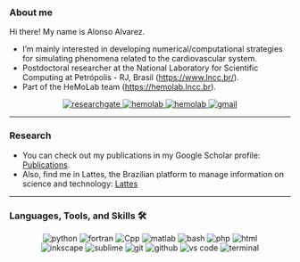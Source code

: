 ### About me

Hi there!
My name is Alonso Alvarez.

- I’m mainly interested in developing numerical/computational strategies for simulating phenomena related to the cardiovascular system.
- Postdoctoral researcher at the National Laboratory for Scientific Computing at Petrópolis - RJ, Brasil (https://www.lncc.br/).
- Part of the HeMoLab team (https://hemolab.lncc.br).

<div align="center">
<a href="https://www.researchgate.net/profile/Alonso-Alvarez-2" target="_blank">
<img src="https://img.shields.io/badge/Find%20me%20in%20ResearchGate-339933?style=for-the-badge&logo=researchgate&logoColor=white" alt="researchgate" />
</a>
<a href="http://hemolab.lncc.br" target="_blank">
<img src="https://img.shields.io/badge/Check%20out%20the%20HeMoLab-red?style=for-the-badge&logo=hetzner&logoColor=white" alt="hemolab" />
</a>
<a href="http://www.lncc.br" target="_blank">
<img src="https://img.shields.io/badge/Check%20out%20the%20LNCC-blue?style=for-the-badge&logo=internetarchive" alt="hemolab" />
</a>
<a href="mailto:alonso.m.alvarez@gmail.com">
<img src="https://img.shields.io/badge/email%20me-EA4335?style=for-the-badge&logo=gmail&logoColor=white" alt="gmail" />
</a>
</div>

---
### Research

- You can check out my publications in my Google Scholar profile: [Publications](https://scholar.google.com/citations?user=M-S6zbQAAAAJ&hl=en).
- Also, find me in Lattes, the Brazilian platform to manage information on science and technology: [Lattes](http://lattes.cnpq.br/7342921602652362)
  
---
### Languages, Tools, and Skills 🛠
<div align="center">
<img src="https://img.shields.io/badge/python-3776AB?style=for-the-badge&logo=python&logoColor=white" alt="python" />
<img src="https://img.shields.io/badge/fortran-blue?style=for-the-badge&logo=fortran" alt="fortran" />
<img src="https://img.shields.io/badge/C++-764ABC?style=for-the-badge&logo=cplusplus" alt="Cpp" />
<img src="https://img.shields.io/badge/matlab-orange?style=for-the-badge&logo=octave" alt="matlab" />
<img src="https://img.shields.io/badge/bash-black?style=for-the-badge&logo=gnubash" alt="bash" />
<img src="https://img.shields.io/badge/php-777BB4?style=for-the-badge&logo=php&logoColor=white" alt="php" />
<img src="https://img.shields.io/badge/HTML-E34F26?style=for-the-badge&logo=html5&logoColor=white" alt="html" />
</div>
<div align="center">
  
<img src="https://img.shields.io/badge/inkscape-black?style=for-the-badge&logo=inkscape" alt="inkscape" />
<img src="https://img.shields.io/badge/sublime-white?style=for-the-badge&logo=sublimetext" alt="sublime" />
<img src="https://img.shields.io/badge/Git-F05032?style=for-the-badge&logo=git&logoColor=white" alt="git" />
<img src="https://img.shields.io/badge/GitHub-100000?style=for-the-badge&logo=github&logoColor=white" alt="github" />
<img src="https://img.shields.io/badge/vs%20code-007ACC?style=for-the-badge&logo=visual%20studio%20code&logoColor=white" alt="vs code" />
<img src="https://img.shields.io/badge/terminal%20commands-black?style=for-the-badge&logo=windows%20terminal&logoColor=white" alt="terminal" />
</div>
<!--<br><br>
  
<a href="https://github.com/alonso-alvarez"><img align="center" src="https://github-readme-stats.vercel.app/api?username=alonso-alvarez&show_icons=true&include_all_commits=true&theme=buefy&hide_border=true" alt="Alonso's GitHub stats" /></a> | <a href="https://github.com/alonso-alvarez"><img align="center" src="https://github-readme-stats.vercel.app/api/top-langs/?username=alonso-alvarez&layout=compact&theme=buefy&hide_border=true" /></a>
</div>
<!--
#### You can find me on:
[![orcid](https://img.shields.io/badge/ORCID--_?style=social&logo=orcid)](https://orcid.org/0000-0001-6512-3966) 
[![researchgate](https://img.shields.io/badge/Research_Gate-00CCBB.svg?&style=flat&logo=ResearchGate&logoColor=white)](https://www.researchgate.net/profile/Alonso-Alvarez-2) 
[![lattes](https://img.shields.io/badge/Lattes-CNPq-blue?style=flat)](http://lattes.cnpq.br/7342921602652362) 
---

<!--
**mpds/mpds** is a ✨ _special_ ✨ repository because its `README.md` (this file) appears on your GitHub profile.

Here are some ideas to get you started:

- 🔭 I’m currently working on ...
- 🌱 I’m currently learning ...
- 👯 I’m looking to collaborate on ...
- 🤔 I’m looking for help with ...
- 💬 Ask me about ...
- 📫 How to reach me: ...
- 😄 Pronouns: ...
- ⚡ Fun fact: ...
-->
